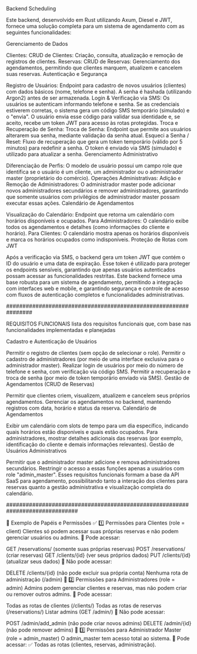 Backend Scheduling

Este backend, desenvolvido em Rust utilizando Axum, Diesel e JWT, fornece uma solução completa para um sistema de agendamento com as seguintes funcionalidades:

Gerenciamento de Dados

Clientes:
CRUD de Clientes: Criação, consulta, atualização e remoção de registros de clientes.
Reservas:
CRUD de Reservas: Gerenciamento dos agendamentos, permitindo que clientes marquem, atualizem e cancelem suas reservas.
Autenticação e Segurança

Registro de Usuários:
Endpoint para cadastro de novos usuários (clientes) com dados básicos (nome, telefone e senha).
A senha é hashada (utilizando Argon2) antes de ser armazenada.
Login & Verificação via SMS:
Os usuários se autenticam informando telefone e senha.
Se as credenciais estiverem corretas, o sistema gera um código SMS temporário (simulado) e o "envia".
O usuário envia esse código para validar sua identidade e, se aceito, recebe um token JWT para acesso às rotas protegidas.
Troca e Recuperação de Senha:
Troca de Senha: Endpoint que permite aos usuários alterarem sua senha, mediante validação da senha atual.
Esqueci a Senha / Reset: Fluxo de recuperação que gera um token temporário (válido por 5 minutos) para redefinir a senha. O token é enviado via SMS (simulado) e utilizado para atualizar a senha.
Gerenciamento Administrativo

Diferenciação de Perfis:
O modelo de usuário possui um campo role que identifica se o usuário é um cliente, um administrador ou o administrador master (proprietário do comércio).
Operações Administrativas:
Adição e Remoção de Administradores: O administrador master pode adicionar novos administradores secundários e remover administradores, garantindo que somente usuários com privilégios de administrador master possam executar essas ações.
Calendário de Agendamentos

Visualização do Calendário:
Endpoint que retorna um calendário com horários disponíveis e ocupados.
Para Administradores: O calendário exibe todos os agendamentos e detalhes (como informações do cliente e horário).
Para Clientes: O calendário mostra apenas os horários disponíveis e marca os horários ocupados como indisponíveis.
Proteção de Rotas com JWT

Após a verificação via SMS, o backend gera um token JWT que contém o ID do usuário e uma data de expiração.
Esse token é utilizado para proteger os endpoints sensíveis, garantindo que apenas usuários autenticados possam acessar as funcionalidades restritas.
Este backend fornece uma base robusta para um sistema de agendamento, permitindo a integração com interfaces web e mobile, e garantindo segurança e controle de acesso com fluxos de autenticação completos e funcionalidades administrativas.


################################################################


REQUISITOS FUNCIONAIS
lista dos requisitos funcionais que, com base nas funcionalidades implementadas e planejadas

Cadastro e Autenticação de Usuários

Permitir o registro de clientes (sem opção de selecionar o role).
Permitir o cadastro de administradores (por meio de uma interface exclusiva para o administrador master).
Realizar login de usuários por meio do número de telefone e senha, com verificação via código SMS.
Permitir a recuperação e troca de senha (por meio de token temporário enviado via SMS).
Gestão de Agendamentos (CRUD de Reservas)

Permitir que clientes criem, visualizem, atualizem e cancelem seus próprios agendamentos.
Gerenciar os agendamentos no backend, mantendo registros com data, horário e status da reserva.
Calendário de Agendamentos

Exibir um calendário com slots de tempo para um dia específico, indicando quais horários estão disponíveis e quais estão ocupados.
Para administradores, mostrar detalhes adicionais das reservas (por exemplo, identificação do cliente e demais informações relevantes).
Gestão de Usuários Administrativos

Permitir que o administrador master adicione e remova administradores secundários.
Restringir o acesso a essas funções apenas a usuários com role "admin_master".
Esses requisitos funcionais formam a base da API SaaS para agendamento, possibilitando tanto a interação dos clientes para reservas quanto a gestão administrativa e visualização completa do calendário.


##############################################################################


🔐 Exemplo de Papéis e Permissões
✅ 1️⃣ Permissões para Clientes (role = client)
Clientes só podem acessar suas próprias reservas e não podem gerenciar usuários ou admins.
🔹 Pode acessar:

GET /reservations/ (somente suas próprias reservas)
POST /reservations/ (criar reservas)
GET /clients/{id} (ver seus próprios dados)
PUT /clients/{id} (atualizar seus dados)
🔴 Não pode acessar:

DELETE /clients/{id} (não pode excluir sua própria conta)
Nenhuma rota de administração (/admin)
🔧 2️⃣ Permissões para Administradores (role = admin)
Admins podem gerenciar clientes e reservas, mas não podem criar ou remover outros admins.
🔹 Pode acessar:

Todas as rotas de clientes (/clients/)
Todas as rotas de reservas (/reservations/)
Listar admins (GET /admin/)
🔴 Não pode acessar:

POST /admin/add_admin (não pode criar novos admins)
DELETE /admin/{id} (não pode remover admins)
👑 3️⃣ Permissões para Administrador Master (role = admin_master)
O admin_master tem acesso total ao sistema.
🔹 Pode acessar:
✅ Todas as rotas (clientes, reservas, administração).

